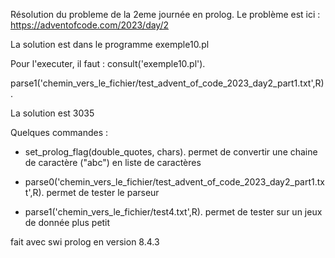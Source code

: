 Résolution du probleme de la 2eme journée en prolog.
Le problème est ici : https://adventofcode.com/2023/day/2

La solution est dans le programme exemple10.pl

Pour l'executer, il faut :
consult('exemple10.pl').

parse1('chemin_vers_le_fichier/test_advent_of_code_2023_day2_part1.txt',R).

La solution est 3035

Quelques commandes :
- set_prolog_flag(double_quotes, chars).
permet de convertir une chaine de caractère ("abc") en liste de caractères

- parse0('chemin_vers_le_fichier/test_advent_of_code_2023_day2_part1.txt',R).
permet de tester le parseur

- parse1('chemin_vers_le_fichier/test4.txt',R).
permet de tester sur un jeux de donnée plus petit

fait avec swi prolog en version 8.4.3